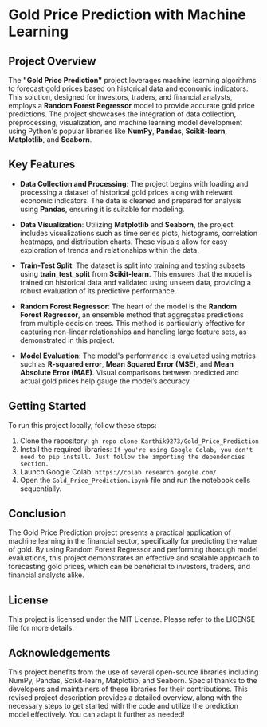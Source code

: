 # Gold Price Prediction with Machine Learning

## Project Overview
The **"Gold Price Prediction"** project leverages machine learning algorithms to forecast gold prices based on historical data and economic indicators. This solution, designed for investors, traders, and financial analysts, employs a **Random Forest Regressor** model to provide accurate gold price predictions. The project showcases the integration of data collection, preprocessing, visualization, and machine learning model development using Python's popular libraries like **NumPy**, **Pandas**, **Scikit-learn**, **Matplotlib**, and **Seaborn**.

## Key Features
- **Data Collection and Processing**: The project begins with loading and processing a dataset of historical gold prices along with relevant economic indicators. The data is cleaned and prepared for analysis using **Pandas**, ensuring it is suitable for modeling.
  
- **Data Visualization**: Utilizing **Matplotlib** and **Seaborn**, the project includes visualizations such as time series plots, histograms, correlation heatmaps, and distribution charts. These visuals allow for easy exploration of trends and relationships within the data.
  
- **Train-Test Split**: The dataset is split into training and testing subsets using **train_test_split** from **Scikit-learn**. This ensures that the model is trained on historical data and validated using unseen data, providing a robust evaluation of its predictive performance.
  
- **Random Forest Regressor**: The heart of the model is the **Random Forest Regressor**, an ensemble method that aggregates predictions from multiple decision trees. This method is particularly effective for capturing non-linear relationships and handling large feature sets, as demonstrated in this project.
  
- **Model Evaluation**: The model's performance is evaluated using metrics such as **R-squared error**, **Mean Squared Error (MSE)**, and **Mean Absolute Error (MAE)**. Visual comparisons between predicted and actual gold prices help gauge the model’s accuracy.

## Getting Started

To run this project locally, follow these steps:

1. Clone the repository: `gh repo clone Karthik9273/Gold_Price_Prediction`
2. Install the required libraries: `If you're using Google Colab, you don't need to pip install. Just follow the importing the dependencies section.`
3. Launch Google Colab: `https://colab.research.google.com/`
4. Open the `Gold_Price_Prediction.ipynb` file and run the notebook cells sequentially.


## Conclusion

The Gold Price Prediction project presents a practical application of machine learning in the financial sector, specifically for predicting the value of gold. By using Random Forest Regressor and performing thorough model evaluations, this project demonstrates an effective and scalable approach to forecasting gold prices, which can be beneficial to investors, traders, and financial analysts alike.

## License

This project is licensed under the MIT License. Please refer to the LICENSE file for more details.


## Acknowledgements

This project benefits from the use of several open-source libraries including NumPy, Pandas, Scikit-learn, Matplotlib, and Seaborn. Special thanks to the developers and maintainers of these libraries for their contributions.
This revised project description provides a detailed overview, along with the necessary steps to get started with the code and utilize the prediction model effectively. You can adapt it further as needed!

